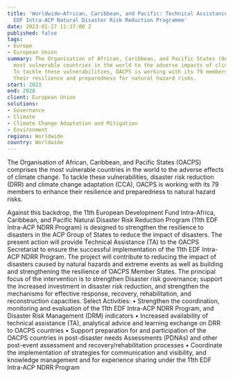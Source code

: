 ```yaml
---
title: 'Worldwide—African, Caribbean, and Pacific: Technical Assistance for the 11th
  EDF Intra-ACP Natural Disaster Risk Reduction Programme'
date: 2023-01-27 11:37:00 Z
published: false
tags:
- Europe
- European Union
summary: The Organisation of African, Caribbean, and Pacific States (OACPS) are the
  most vulnerable countries in the world to the adverse impacts of climate change.
  To tackle these vulnerabilities, OACPS is working with its 79 members to enhance
  their resilience and preparedness for natural hazard risks.
start: 2023
end: 2028
client: European Union
solutions:
- Governance
- Climate
- Climate Change Adaptation and Mitigation
- Environment
regions: Worldwide
country: Worldwide
---
```


The Organisation of African, Caribbean, and Pacific States (OACPS) comprises the most vulnerable countries in the world to the adverse effects of climate change. To tackle these vulnerabilities, disaster risk reduction (DRR) and climate change adaptation (CCA), OACPS is working with its 79 members to enhance their resilience and preparedness to natural hazard risks.

Against this backdrop, the 11th European Development Fund Intra-Africa, Caribbean, and Pacific Natural Disaster Risk Reduction Program (11th EDF Intra-ACP NDRR Program) is designed to strengthen the resilience to disasters in the ACP Group of States to reduce the impact of disasters. The present action will provide Technical Assistance (TA) to the OACPS Secretariat to ensure the successful implementation of the 11th EDF Intra-ACP NDRR Program.
The project will contribute to reducing the impact of disasters caused by natural hazards and extreme events as well as building and strengthening the resilience of OACPS Member States. The principal focus of the intervention is to strengthen Disaster risk governance; support the increased investment in disaster risk reduction, and strengthen the mechanisms for effective response, recovery, rehabilitation, and reconstruction capacities.
Select Activities: 
•	Strengthen the coordination, monitoring and evaluation of the 11th EDF Intra-ACP NDRR Program, and Disaster Risk Management (DRM) indicators
•	Increased availability of technical assistance (TA), analytical advice and learning exchange on DRR to OACPS countries
•	Support preparation for and participation of the OACPS countries in post-disaster needs
Assessments (PDNAs) and other post-event assessment and recovery/rehabilitation processes 
•	Coordinate the implementation of strategies for communication and visibility, and knowledge management and for experience sharing under the 11th EDF Intra-ACP NDRR Program


